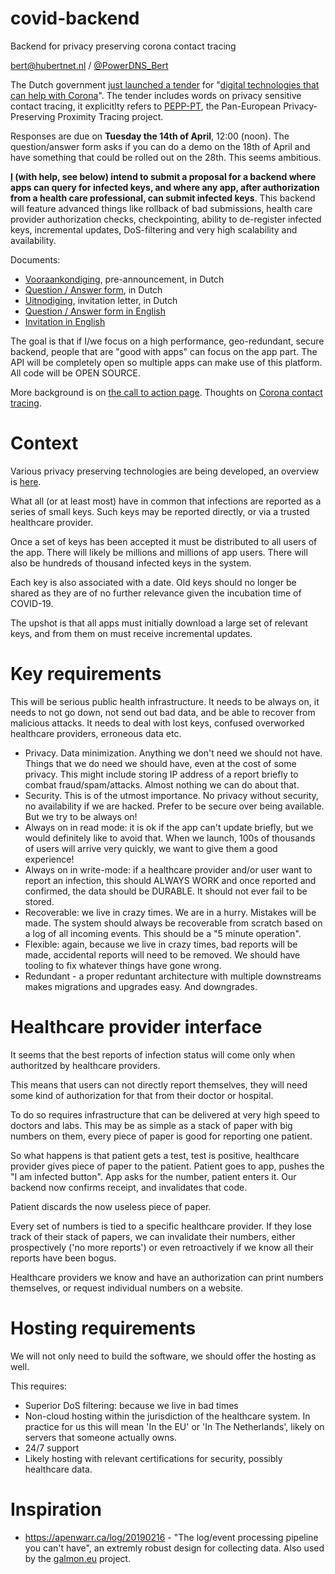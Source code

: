 # covid-backend
Backend for privacy preserving corona contact tracing

bert@hubertnet.nl / [@PowerDNS_Bert](https://twitter.com/PowerDNS_Bert) 

The Dutch government [just launched a
tender](https://www.rijksoverheid.nl/actueel/nieuws/2020/04/11/oproep-om-mee-te-denken-over-apps) for "[digital technologies that can help with
Corona](https://www.tenderned.nl/tenderned-tap/aankondigingen/192421)".  The tender includes words on
privacy sensitive contact tracing, it explicitlty refers to
[PEPP-PT](https://www.pepp-pt.org/), the Pan-European Privacy-Preserving
Proximity Tracing project.

Responses are due on **Tuesday the 14th of April**, 12:00 (noon). The
question/answer form asks if you can do a demo on the 18th of April and have
something that could be rolled out on the 28th. This seems ambitious.

**[I](https://berthub.eu) (with help, see below) intend to submit a proposal
for a backend where apps can query for infected keys, and where any app,
after authorization from a health care professional, can submit infected
keys**.  This backend will feature advanced things like rollback of bad
submissions, health care provider authorization checks, checkpointing,
ability to de-register infected keys, incremental updates, DoS-filtering and
very high scalability and availability.

Documents:

 * [Vooraankondiging](https://www.tenderned.nl/papi/tenderned-rs-tns/publicaties/192421/documenten/5361584/content),
   pre-announcement, in Dutch
 * [Question / Answer form](https://www.tenderned.nl/papi/tenderned-rs-tns/publicaties/192421/documenten/5361580/content),
   in Dutch
 * [Uitnodiging](https://www.tenderned.nl/papi/tenderned-rs-tns/publicaties/192421/documenten/5361581/content),
   invitation letter, in Dutch
 * [Question / Answer form in English](https://www.tenderned.nl/papi/tenderned-rs-tns/publicaties/192421/documenten/5361582/content)
 * [Invitation in  English](https://www.tenderned.nl/papi/tenderned-rs-tns/publicaties/192421/documenten/5361583/content)

The goal is that if I/we focus on a high performance, geo-redundant, secure backend,
people that are "good with apps" can focus on the app part. The API will be
completely open so multiple apps can make use of this platform. All code
will be OPEN SOURCE.

More background is on [the call to action
page](https://berthub.eu/articles/posts/tracing-app-backend/). Thoughts on
[Corona contact
tracing](https://berthub.eu/articles/posts/tracing-app-thoughts-and-links/).

# Context
Various privacy preserving technologies are being developed, an overview is
[here](https://berthub.eu/articles/posts/tracing-app-thoughts-and-links/).

What all (or at least most) have in common that infections are reported as a
series of small keys. Such keys may be reported directly, or via a trusted
healthcare provider. 

Once a set of keys has been accepted it must be distributed to all users of
the app. There will likely be millions and millions of app users. There will
also be hundreds of thousand infected keys in the system.

Each key is also associated with a date. Old keys should no longer be shared
as they are of no further relevance given the incubation time of COVID-19.

The upshot is that all apps must initially download a large set of relevant
keys, and from them on must receive incremental updates.

# Key requirements
This will be serious public health infrastructure. It needs to be always on,
it needs to not go down, not send out bad data, and be able to recover from
malicious attacks. It needs to deal with lost keys, confused overworked
healthcare providers, erroneous data etc.

 * Privacy. Data minimization. Anything we don't need we should not have.
   Things that we do need we should have, even at the cost of some privacy.
   This might include storing IP address of a report briefly to combat
   fraud/spam/attacks. Almost nothing we can do about that.
 * Security. This is of the utmost importance. No privacy without security,
   no availability if we are hacked. Prefer to be secure over being
   available. But we try to be always on!
 * Always on in read mode: it is ok if the app can't update briefly, but we
   would definitely like to avoid that.  When we launch, 100s of thousands
   of users will arrive very quickly, we want to give them a good
   experience! 
 * Always on in write-mode: if a healthcare provider and/or user want to
   report an infection, this should ALWAYS WORK and once reported and
   confirmed, the data should be DURABLE. It should not ever fail to be
   stored.
 * Recoverable: we live in crazy times. We are in a hurry. Mistakes will be
   made. The system should always be recoverable from scratch based on a log of
   all incoming events. This should be a "5 minute operation". 
 * Flexible: again, because we live in crazy times, bad reports will be
   made, accidental reports will need to be removed. We should have tooling
   to fix whatever things have gone wrong.
 * Redundant - a proper reduntant architecture with multiple downstreams
   makes migrations and upgrades easy. And downgrades.

# Healthcare provider interface
It seems that the best reports of infection status will come only when
authoritzed by healthcare providers.

This means that users can not directly report themselves, they will need
some kind of authorization for that from their doctor or hospital. 

To do so requires infrastructure that can be delivered at very high speed to
doctors and labs. This may be as simple as a stack of paper with big numbers
on them, every piece of paper is good for reporting one patient. 

So what happens is that patient gets a test, test is positive, healthcare
provider gives piece of paper to the patient. Patient goes to app, pushes
the "I am infected button". App asks for the number, patient enters it. Our
backend now confirms receipt, and invalidates that code. 

Patient discards the now useless piece of paper.

Every set of numbers is tied to a specific healthcare provider. If they lose
track of their stack of papers, we can invalidate their numbers, either
prospectively ('no more reports') or even retroactively if we know all their
reports have been bogus.

Healthcare providers we know and have an authorization can print numbers
themselves, or request individual numbers on a website. 

# Hosting requirements
We will not only need to build the software, we should offer the hosting as
well.

This requires:

 * Superior DoS filtering: because we live in bad times
 * Non-cloud hosting within the jurisdiction of the healthcare system. In
   practice for us this will mean 'In the EU' or 'In The Netherlands',
   likely on servers that someone actually owns. 
 * 24/7 support
 * Likely hosting with relevant certifications for security, possibly
   healthcare data.




# Inspiration

 * https://apenwarr.ca/log/20190216 - "The log/event processing pipeline you can't
   have", an extremly robust design for collecting data. Also used by the
   [galmon.eu](https://galmon.eu) project.